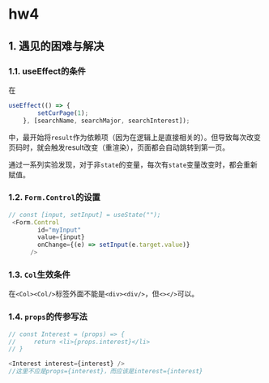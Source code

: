 # hw4
## 1. 遇见的困难与解决

### 1.1. useEffect的条件

在

```js
useEffect(() => {
        setCurPage(1);
    }, [searchName, searchMajor, searchInterest]);
```

中，最开始将`result`作为依赖项（因为在逻辑上是直接相关的）。但导致每次改变页码时，就会触发result改变（重渲染），页面都会自动跳转到第一页。

通过一系列实验发现，对于非`state`的变量，每次有`state`变量改变时，都会重新赋值。

### 1.2. `Form.Control`的设置

```js
// const [input, setInput] = useState("");
 <Form.Control
        id="myInput"
        value={input}
        onChange={(e) => setInput(e.target.value)}
      />
```

### 1.3. `Col`生效条件

在`<Col><Col/>`标签外面不能是`<div><div/>`，但`<></>`可以。

### 1.4. `props`的传参写法

```js
// const Interest = (props) => {
//     return <li>{props.interest}</li>
// }

<Interest interest={interest} />
//这里不应是props={interest}，而应该是interest={interest}
```